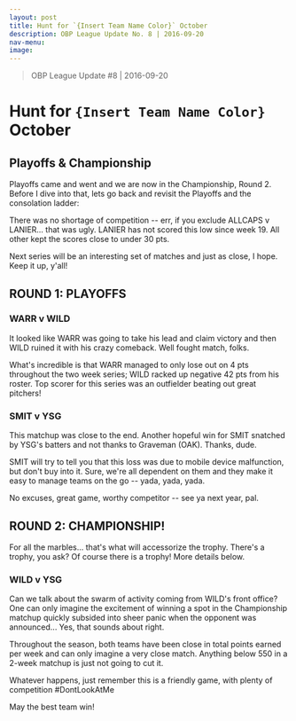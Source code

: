 ```yaml
---
layout: post
title: Hunt for `{Insert Team Name Color}` October
description: OBP League Update No. 8 | 2016-09-20
nav-menu:
image:
---
```


> OBP League Update #8 | 2016-09-20

# Hunt for `{Insert Team Name Color}` October

## Playoffs & Championship
Playoffs came and went and we are now in the Championship, Round 2. Before I dive into that, lets go back and revisit the Playoffs and the consolation ladder:

There was no shortage of competition -- err, if you exclude ALLCAPS v LANIER... that was ugly. LANIER has not scored this low since week 19. All other kept the scores close to under 30 pts.


Next series will be an interesting set of matches and just as close, I hope. Keep it up, y'all!

## ROUND 1: PLAYOFFS
### WARR v WILD
It looked like WARR was going to take his lead and claim victory and then WILD ruined it with his crazy comeback. Well fought match, folks.


What's incredible is that WARR managed to only lose out on 4 pts throughout the two week series; WILD racked up negative 42 pts from his roster. Top scorer for this series was an outfielder beating out great pitchers!



### SMIT v YSG
This matchup was close to the end. Another hopeful win for SMIT snatched by YSG's batters and not thanks to Graveman (OAK). Thanks, dude.


SMIT will try to tell you that this loss was due to mobile device malfunction, but don't buy into it. Sure, we're all dependent on them and they make it easy to manage teams on the go -- yada, yada, yada.


No excuses, great game, worthy competitor -- see ya next year, pal.

## ROUND 2: CHAMPIONSHIP!
For all the marbles... that's what will accessorize the trophy. There's a trophy, you ask? Of course there is a trophy! More details below.

### WILD v YSG
Can we talk about the swarm of activity coming from WILD's front office? One can only imagine the excitement of winning a spot in the Championship matchup quickly subsided into sheer panic when the opponent was announced... Yes, that sounds about right.


Throughout the season, both teams have been close in total points earned per week and can only imagine a very close match. Anything below 550 in a 2-week matchup is just not going to cut it.


Whatever happens, just remember this is a friendly game, with plenty of competition #DontLookAtMe

May the best team win!

